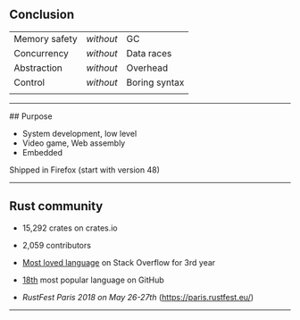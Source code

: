 ## Conclusion

| | | |
| --- | :---: | --- |
| Memory safety | _without_ | GC |
| Concurrency | _without_ | Data races |
| Abstraction | _without_ | Overhead |
| Control | _without_ | Boring syntax |
| | | |
<!-- .element: class="headless no-border" -->

---

## Purpose

* System development, low level
* Video game, Web assembly
* Embedded

Shipped in Firefox (start with version 48) <!-- .element: style="margin-top:5%" -->

---

## Rust community

* 15,292 crates on crates.io

* 2,059 contributors

* [Most loved language](https://insights.stackoverflow.com/survey/2018/#technology-most-loved-dreaded-and-wanted-languages) on Stack Overflow for 3rd year

* [18th](https://blog.sourced.tech/post/language_migrations/#most-popular-languages-on-github) most popular language on GitHub

* _RustFest Paris 2018 on May 26-27th_ (https://paris.rustfest.eu/)

---

<!-- .slide: data-background="assets/img/love_me.gif" -->